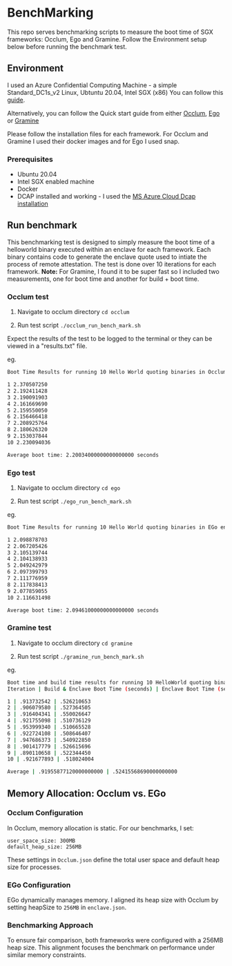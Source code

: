 # BenchMarking

This repo serves benchmarking scripts to measure the boot time of SGX frameworks: Occlum, Ego and Gramine.
Follow the Environment setup below before running the benchmark test.

## Environment

I used an Azure Confidential Computing Machine - a simple Standard_DC1s_v2 Linux, Ubtuntu 20.04, Intel SGX (x86)
You can follow this [guide](https://learn.microsoft.com/en-us/azure/confidential-computing/quick-create-marketplace).

Alternatively, you can follow the Quick start guide from either [Occlum](https://occlum.readthedocs.io/en/latest/quickstart.html), [Ego](https://docs.edgeless.systems/ego/) or [Gramine](https://gramine.readthedocs.io/en/latest/installation.html)

Please follow the installation files for each framework. For Occlum and Gramine I used their docker images and for Ego I used snap. 

### Prerequisites

- Ubuntu 20.04
- Intel SGX enabled machine
- Docker
- DCAP installed and working - I used the [MS Azure Cloud Dcap installation](https://hub.docker.com/r/gramineproject/gramine)

## Run benchmark

This benchmarking test is designed to simply measure the boot time of a helloworld binary executed within an enclave for each framework. Each binary contains code to generate the enclave quote used to intiate the process of remote attestation. The test is done over 10 iterations for each framework.
**Note:** For Gramine, I found it to be super fast so I included two measurements, one for boot time and another for build + boot time.

### Occlum test

1. Navigate to occlum directory
`cd occlum`

2. Run test script 
`./occlum_run_bench_mark.sh`


Expect the results of the test to be logged to the terminal or they can be viewed in a "results.txt" file. 

eg.
```bash
Boot Time Results for running 10 Hello World quoting binaries in Occlum enclave..

1 2.370507250
2 2.192411428
3 2.190091903
4 2.161669690
5 2.159550050
6 2.156466418
7 2.208925764
8 2.180626320
9 2.153037844
10 2.230094036

Average boot time: 2.20034000000000000000 seconds
```

### Ego test

1. Navigate to occlum directory
`cd ego`

2. Run test script 
`./ego_run_bench_mark.sh`

eg.
```bash
Boot Time Results for running 10 Hello World quoting binaries in EGo enclave..

1 2.098878703
2 2.067205426
3 2.105139744
4 2.104138933
5 2.049242979
6 2.097399793
7 2.111776959
8 2.117838413
9 2.077859055
10 2.116631498

Average boot time: 2.09461000000000000000 seconds
```
### Gramine test

1. Navigate to occlum directory
`cd gramine`

2. Run test script 
`./gramine_run_bench_mark.sh`

eg.
```bash
Boot time and build time results for running 10 HelloWorld quoting binaries in Gramine enclave..
Iteration | Build & Enclave Boot Time (seconds) | Enclave Boot Time (seconds)

1 | .913732542 | .526210653
2 | .906079580 | .527364505
3 | .916404341 | .550026647
4 | .921755098 | .510736129
5 | .953999340 | .510665528
6 | .922724108 | .508646407
7 | .947686373 | .540922850
8 | .901417779 | .526615696
9 | .890110658 | .522344450
10 | .921677893 | .518024004

Average | .91955877120000000000 | .52415568690000000000
```


## Memory Allocation: Occlum vs. EGo

### Occlum Configuration

In Occlum, memory allocation is static. For our benchmarks, I set:
```
user_space_size: 300MB
default_heap_size: 256MB
```
These settings in `Occlum.json` define the total user space and default heap size for processes.

### EGo Configuration

EGo dynamically manages memory. I aligned its heap size with Occlum by setting heapSize to `256MB` in `enclave.json`.

### Benchmarking Approach

To ensure fair comparison, both frameworks were configured with a 256MB heap size. This alignment focuses the benchmark on performance under similar memory constraints.
